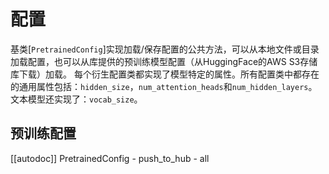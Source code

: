 <!--版权2020 The HuggingFace团队。版权所有。

根据Apache许可证，第2版（“许可证”）；您不得使用此文件，除非符合许可证的规定。
您可以在以下网站获取许可证的副本：

http://www.apache.org/licenses/LICENSE-2.0

除非适用法律要求或书面同意，否则根据许可证分发的软件基于“按原样提供”的基础上，不附带任何担保或条件，无论是明示的还是暗示的。请参阅许可证以获取具体语言的权限和限制。

⚠️请注意，本文件采用Markdown格式，但包含特定于我们的文档生成器（类似于MDX）的语法，可能无法在Markdown查看器中正确呈现。

-->

# 配置

基类[`PretrainedConfig`]实现加载/保存配置的公共方法，可以从本地文件或目录加载配置，也可以从库提供的预训练模型配置（从HuggingFace的AWS S3存储库下载）加载。
每个衍生配置类都实现了模型特定的属性。所有配置类中都存在的通用属性包括：`hidden_size`，`num_attention_heads`和`num_hidden_layers`。文本模型还实现了：`vocab_size`。

## 预训练配置

[[autodoc]] PretrainedConfig
    - push_to_hub
    - all